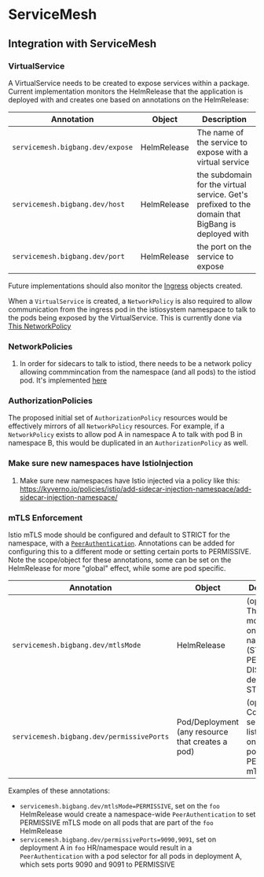 # ServiceMesh

## Integration with ServiceMesh

### VirtualService

A VirtualService needs to be created to expose services within a package.  Current implementation monitors the HelmRelease that the application is deployed with and creates one based on annotations on the HelmRelease:


| Annotation | Object | Description |
| -----------| ------ | ----------- |
| `servicemesh.bigbang.dev/expose`  | HelmRelease | The name of the service to expose with a virtual service |
| `servicemesh.bigbang.dev/host` | HelmRelease | the subdomain for the virtual service.  Get's prefixed to the domain that BigBang is deployed with |
| `servicemesh.bigbang.dev/port` | HelmRelease | the port on the service to expose |
   
Future implementations should also monitor the [Ingress](https://kubernetes.io/docs/concepts/services-networking/ingress/) objects created.

When a `VirtualService` is created, a `NetworkPolicy` is also required to allow communication from the ingress pod in the istiosystem namespace to talk to the pods being exposed by the VirtualService.  This is currently done via [This NetworkPolicy](../istio/templates/networkpolicy-ingress.yaml)


### NetworkPolicies

1. In order for sidecars to talk to istiod, there needs to be a network policy allowing commmincation from the namespace (and all pods) to the istiod pod.  It's implemented [here](../istio/templates/networkpolicy-istiod.yaml)

### AuthorizationPolicies

The proposed initial set of `AuthorizationPolicy` resources would be effectively mirrors of all `NetworkPolicy` resources. For example, if a `NetworkPolicy` exists to allow pod A in namespace A to talk with pod B in namespace B, this would be duplicated in an `AuthorizationPolicy` as well.

### Make sure new namespaces have IstioInjection

1. Make sure new namespaces have Istio injected via a policy like this: https://kyverno.io/policies/istio/add-sidecar-injection-namespace/add-sidecar-injection-namespace/ 

### mTLS Enforcement

Istio mTLS mode should be configured and default to STRICT for the namespace, with a [`PeerAuthentication`](https://istio.io/latest/docs/reference/config/security/peer_authentication/). Annotations can be added for configuring this to a different mode or setting certain ports to PERMISSIVE. Note the scope/object for these annotations, some can be set on the HelmRelease for more "global" effect, while some are pod specific.

| Annotation | Object | Description |
| -----------| ------ | ----------- |
| `servicemesh.bigbang.dev/mtlsMode`  | HelmRelease | (optional) The mtls mode to set on the namespace (STRICT, PERMISSIVE, DISABLE), defaults to STRICT |
| `servicemesh.bigbang.dev/permissivePorts` | Pod/Deployment (any resource that creates a pod) | (optional) Comma separated list of ports on the given pod to set to PERMISSIVE mTLS mode |

Examples of these annotations:
- `servicemesh.bigbang.dev/mtlsMode=PERMISSIVE`, set on the `foo` HelmRelease would create a namespace-wide `PeerAuthentication` to set PERMISSIVE mTLS mode on all pods that are part of the `foo` HelmRelease
- `servicemesh.bigbang.dev/permissivePorts=9090,9091`, set on deployment A in `foo` HR/namespace would result in a `PeerAuthentication` with a pod selector for all pods in deployment A, which sets ports 9090 and 9091 to PERMISSIVE

